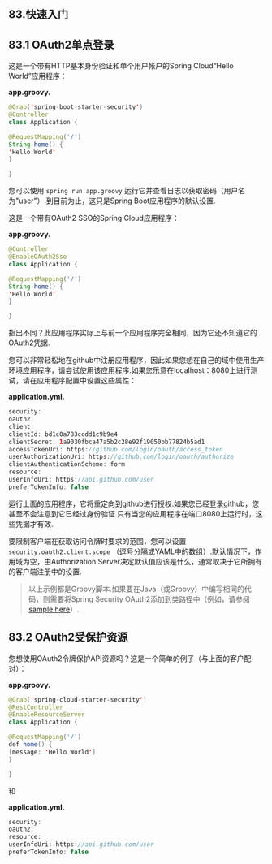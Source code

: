 ## 83.快速入门

## 83.1 OAuth2单点登录

这是一个带有HTTP基本身份验证和单个用户帐户的Spring Cloud“Hello World”应用程序：

**app.groovy.** 

```java
@Grab('spring-boot-starter-security')
@Controller
class Application {

@RequestMapping('/')
String home() {
'Hello World'
}

}
```

您可以使用 `spring run app.groovy` 运行它并查看日志以获取密码（用户名为"user"）.到目前为止，这只是Spring Boot应用程序的默认设置.

这是一个带有OAuth2 SSO的Spring Cloud应用程序：

**app.groovy.** 

```java
@Controller
@EnableOAuth2Sso
class Application {

@RequestMapping('/')
String home() {
'Hello World'
}

}
```

指出不同？此应用程序实际上与前一个应用程序完全相同，因为它还不知道它的OAuth2凭据.

您可以非常轻松地在github中注册应用程序，因此如果您想在自己的域中使用生产环境应用程序，请尝试使用该应用程序.如果您乐意在localhost：8080上进行测试，请在应用程序配置中设置这些属性：

**application.yml.** 

```java
security:
oauth2:
client:
clientId: bd1c0a783ccdd1c9b9e4
clientSecret: 1a9030fbca47a5b2c28e92f19050bb77824b5ad1
accessTokenUri: https://github.com/login/oauth/access_token
userAuthorizationUri: https://github.com/login/oauth/authorize
clientAuthenticationScheme: form
resource:
userInfoUri: https://api.github.com/user
preferTokenInfo: false
```

运行上面的应用程序，它将重定向到github进行授权.如果您已经登录github，您甚至不会注意到它已经过身份验证.只有当您的应用程序在端口8080上运行时，这些凭据才有效.

要限制客户端在获取访问令牌时要求的范围，您可以设置 `security.oauth2.client.scope` （逗号分隔或YAML中的数组）.默认情况下，作用域为空，由Authorization Server决定默认值应该是什么，通常取决于它所拥有的客户端注册中的设置.

> 以上示例都是Groovy脚本.如果要在Java（或Groovy）中编写相同的代码，则需要将Spring Security OAuth2添加到类路径中（例如，请参阅[sample here](https://github.com/spring-cloud-samples/sso)）.

## 83.2 OAuth2受保护资源

您想使用OAuth2令牌保护API资源吗？这是一个简单的例子（与上面的客户配对）：

**app.groovy.** 

```java
@Grab('spring-cloud-starter-security')
@RestController
@EnableResourceServer
class Application {

@RequestMapping('/')
def home() {
[message: 'Hello World']
}

}
```

和

**application.yml.** 

```java
security:
oauth2:
resource:
userInfoUri: https://api.github.com/user
preferTokenInfo: false
```

